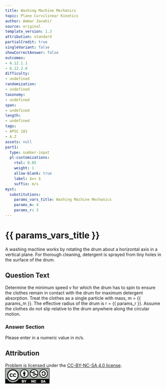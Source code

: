 ```yaml
---
title: Washing Machine Mechanics
topic: Plane Curvilinear Kinetics
author: Ammar Zavahir
source: original
template_version: 1.3
attribution: standard
partialCredit: true
singleVariant: false
showCorrectAnswer: false
outcomes:
- 6.12.1.1
- 6.12.2.0
difficulty:
- undefined
randomization:
- undefined
taxonomy:
- undefined
span:
- undefined
length:
- undefined
tags:
- APSC 181
- A.Z
assets: null
part1:
  type: number-input
  pl-customizations:
    rtol: 0.05
    weight: 1
    allow-blank: true
    label: $v= $
    suffix: m/s
myst:
  substitutions:
    params_vars_title: Washing Machine Mechanics
    params_m: 4
    params_r: 3
---
```

# {{ params_vars_title }}
A washing machine works by rotating the drum about a horizontal axis in a vertical plane. For thorough cleaning, detergent is sprayed from tiny holes in the surface of the drum.

## Question Text

Determine the minimum speed v for which the drum has to spin to ensure the clothes remain in contact with the drum for maximum detergent absorption. Treat the clothes as a single particle with mass, m = {{ params_m }}. The effective radius of the drum is r = {{ params_r }}. Assume the clothes do not slip relative to the drum anywhere along the circular motion.

### Answer Section

Please enter in a numeric value in m/s.

## Attribution

Problem is licensed under the [CC-BY-NC-SA 4.0 license](https://creativecommons.org/licenses/by-nc-sa/4.0/).<br> ![The Creative Commons 4.0 license requiring attribution-BY, non-commercial-NC, and share-alike-SA license.](https://raw.githubusercontent.com/firasm/bits/master/by-nc-sa.png)